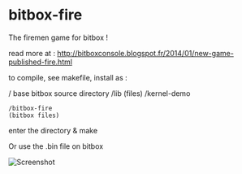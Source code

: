 bitbox-fire
===========

The firemen game for bitbox ! 

read more at : http://bitboxconsole.blogspot.fr/2014/01/new-game-published-fire.html


to compile, see makefile, install as  : 

/ base bitbox source directory
    /lib
       (files)
    /kernel-demo

    /bitbox-fire
    (bitbox files)
 enter the directory & make

 Or use the .bin file on bitbox
 
 ![Screenshot](http://3.bp.blogspot.com/-y4zqlWs6mj0/UtXGJvGEJ5I/AAAAAAAAAC4/5wqTpH3myj8/s1600/firemen.png)
